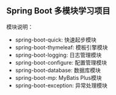 ## Spring Boot 多模块学习项目
模块说明：
 - spring-boot-quick: 快速起步模块
 - spring-boot-thymeleaf:  模板引擎模块
 - spring-boot-logging: 日志管理模块
 - spring-boot-configure: 配置管理模块
 - spring-boot-database: 数据库模块
 - spring-boot-mp: MyBatis Plus模块
 - spring-boot-exception: 异常处理模块